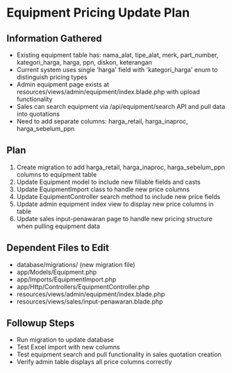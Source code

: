 # Equipment Pricing Update Plan

## Information Gathered
- Existing equipment table has: nama_alat, tipe_alat, merk, part_number, kategori_harga, harga, ppn, diskon, keterangan
- Current system uses single 'harga' field with 'kategori_harga' enum to distinguish pricing types
- Admin equipment page exists at resources/views/admin/equipment/index.blade.php with upload functionality
- Sales can search equipment via /api/equipment/search API and pull data into quotations
- Need to add separate columns: harga_retail, harga_inaproc, harga_sebelum_ppn

## Plan
1. Create migration to add harga_retail, harga_inaproc, harga_sebelum_ppn columns to equipment table
2. Update Equipment model to include new fillable fields and casts
3. Update EquipmentImport class to handle new price columns
4. Update EquipmentController search method to include new price fields
5. Update admin equipment index view to display new price columns in table
6. Update sales input-penawaran page to handle new pricing structure when pulling equipment data

## Dependent Files to Edit
- database/migrations/ (new migration file)
- app/Models/Equipment.php
- app/Imports/EquipmentImport.php
- app/Http/Controllers/EquipmentController.php
- resources/views/admin/equipment/index.blade.php
- resources/views/sales/input-penawaran.blade.php

## Followup Steps
- Run migration to update database
- Test Excel import with new columns
- Test equipment search and pull functionality in sales quotation creation
- Verify admin table displays all price columns correctly
